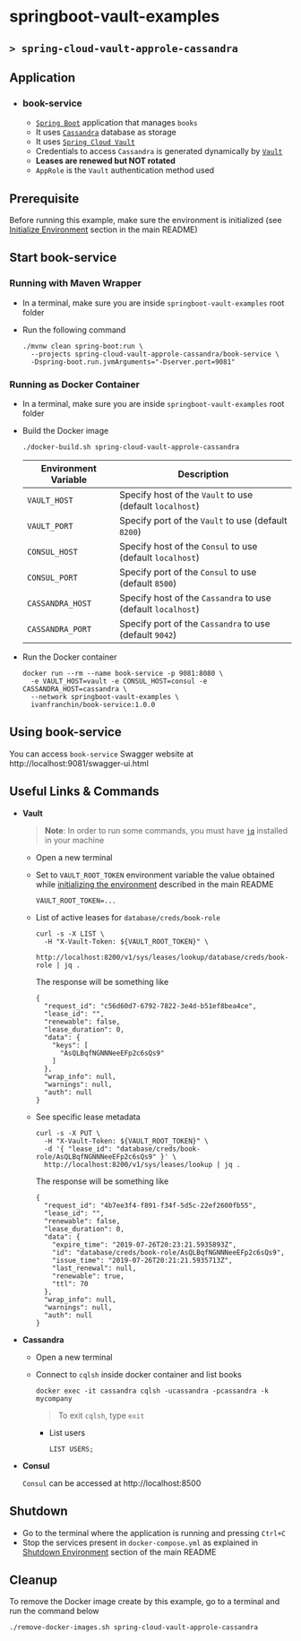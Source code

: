 # springboot-vault-examples
## `> spring-cloud-vault-approle-cassandra`

## Application

- ### book-service

  - [`Spring Boot`](https://docs.spring.io/spring-boot/docs/current/reference/htmlsingle/) application that manages `books`
  - It uses [`Cassandra`](https://cassandra.apache.org/) database as storage
  - It uses [`Spring Cloud Vault`](https://cloud.spring.io/spring-cloud-vault/spring-cloud-vault.html)
  - Credentials to access `Cassandra` is generated dynamically by [`Vault`](https://www.vaultproject.io)
  - **Leases are renewed but NOT rotated**
  - `AppRole` is the `Vault` authentication method used

## Prerequisite

Before running this example, make sure the environment is initialized (see [Initialize Environment](https://github.com/ivangfr/springboot-vault-examples#initialize-environment) section in the main README)

## Start book-service

### Running with Maven Wrapper

- In a terminal, make sure you are inside `springboot-vault-examples` root folder

- Run the following command
  ```
  ./mvnw clean spring-boot:run \
    --projects spring-cloud-vault-approle-cassandra/book-service \
    -Dspring-boot.run.jvmArguments="-Dserver.port=9081"
  ```

### Running as Docker Container

- In a terminal, make sure you are inside `springboot-vault-examples` root folder
  
- Build the Docker image
  ```
  ./docker-build.sh spring-cloud-vault-approle-cassandra
  ```
  | Environment Variable | Description                                                  |
  |----------------------|--------------------------------------------------------------|
  | `VAULT_HOST`         | Specify host of the `Vault` to use (default `localhost`)     |
  | `VAULT_PORT`         | Specify port of the `Vault` to use (default `8200`)          |
  | `CONSUL_HOST`        | Specify host of the `Consul` to use (default `localhost`)    |
  | `CONSUL_PORT`        | Specify port of the `Consul` to use (default `8500`)         |
  | `CASSANDRA_HOST`     | Specify host of the `Cassandra` to use (default `localhost`) |
  | `CASSANDRA_PORT`     | Specify port of the `Cassandra` to use (default `9042`)      |

- Run the Docker container
  ```
  docker run --rm --name book-service -p 9081:8080 \
    -e VAULT_HOST=vault -e CONSUL_HOST=consul -e CASSANDRA_HOST=cassandra \
    --network springboot-vault-examples \
    ivanfranchin/book-service:1.0.0
  ```

## Using book-service

You can access `book-service` Swagger website at http://localhost:9081/swagger-ui.html

## Useful Links & Commands

- **Vault**

  > **Note**: In order to run some commands, you must have [`jq`](https://stedolan.github.io/jq) installed in your machine

  - Open a new terminal
    
  - Set to `VAULT_ROOT_TOKEN` environment variable the value obtained while [initializing the environment](https://github.com/ivangfr/springboot-vault-examples#initialize-environment) described in the main README
    ```
    VAULT_ROOT_TOKEN=...
    ```

  - List of active leases for `database/creds/book-role`
    ```
    curl -s -X LIST \
      -H "X-Vault-Token: ${VAULT_ROOT_TOKEN}" \
      http://localhost:8200/v1/sys/leases/lookup/database/creds/book-role | jq .
    ```
     
    The response will be something like
    ```
    {
      "request_id": "c56d60d7-6792-7822-3e4d-b51ef8bea4ce",
      "lease_id": "",
      "renewable": false,
      "lease_duration": 0,
      "data": {
        "keys": [
          "AsQLBqfNGNNNeeEFp2c6sQs9"
        ]
      },
      "wrap_info": null,
      "warnings": null,
      "auth": null
    }
    ```

  - See specific lease metadata
    ```
    curl -s -X PUT \
      -H "X-Vault-Token: ${VAULT_ROOT_TOKEN}" \
      -d '{ "lease_id": "database/creds/book-role/AsQLBqfNGNNNeeEFp2c6sQs9" }' \
      http://localhost:8200/v1/sys/leases/lookup | jq .
    ```
     
    The response will be something like
    ```
    {
      "request_id": "4b7ee3f4-f891-f34f-5d5c-22ef2600fb55",
      "lease_id": "",
      "renewable": false,
      "lease_duration": 0,
      "data": {
        "expire_time": "2019-07-26T20:23:21.5935893Z",
        "id": "database/creds/book-role/AsQLBqfNGNNNeeEFp2c6sQs9",
        "issue_time": "2019-07-26T20:21:21.5935713Z",
        "last_renewal": null,
        "renewable": true,
        "ttl": 70
      },
      "wrap_info": null,
      "warnings": null,
      "auth": null
    }
    ```

- **Cassandra**

  - Open a new terminal

  - Connect to `cqlsh` inside docker container and list books
    ```
    docker exec -it cassandra cqlsh -ucassandra -pcassandra -k mycompany
    ```
    > To exit `cqlsh`, type `exit`

    - List users
      ```
      LIST USERS;
      ```

- **Consul**

  `Consul` can be accessed at http://localhost:8500

## Shutdown

- Go to the terminal where the application is running and pressing `Ctrl+C`
- Stop the services present in `docker-compose.yml` as explained in [Shutdown Environment](https://github.com/ivangfr/springboot-vault-examples#shutdown-environment) section of the main README

## Cleanup

To remove the Docker image create by this example, go to a terminal and run the command below
```
./remove-docker-images.sh spring-cloud-vault-approle-cassandra
```
